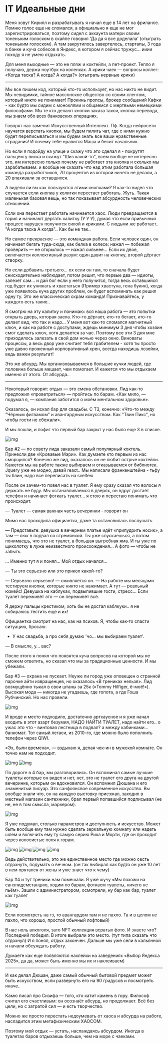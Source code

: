 # IT Идеальные дни

Меня зовут Кирилл и разрабатывать я начал еще в 14 лет на фрилансе. Помню голос еще не сломался, а официально я еще не мог зарегистрироваться, поэтому сидел с аккаунта матери своим тоненьким голоском в скайпе говорил 'Да да я все доделала' (отыграть тоненьким голоском). А там закрутилось завертелось, стартапы, 3 года в банке и куча собесов в Яндекс, в котором я сейчас тружус... ииии походу я не умею отдыхать.

Для меня выходные — это не пляж и коктейли, а пет-проект. Тепло я получаю, держа ноутбук на коленках. А крики чаек — вопросы коллег: «Когда таска? А когда? А когда?» (отыграть нервные крики)

----

Мы все пишем код, который кто-то использует, но нас никто не видит. Мы невидимки, тайное массонское общество со своим сленгом, который никто не понимает! Прокинь пропсы, брокер сообщений Кафки - как будто мы сидим с моноклями и общаемся с мертвыми немецкими философами. Мы те кто делают кнопки заказа такси, кнопка перевода, мы знаем обо всех банковских операциях. 

Говорят нас заменит Искусственный Интеллект. Пф. Когда нейросети научатся верстать кнопки, мы будем пилить чат, где с ними нужно будет переписываться и мы будем знать все ваши нравственные страдания! И почему тебе нравится Маша и бесит начальник. 

Но если я подойду на улице и скажу что это сделал я - покрутят пальцем у виска и скажут "Шиз какой-то", всем вообще не интересно это, им интересно только почему не работает эта кнопка и сколько мы зарабатываем. и вообще не сказать что над этим работала большая команда разработчиков, 70 процентов из которой ничего не делали, а 20 впахивали за оставшихся.  

А видели ли вы как пользуются этими кнопками? Я как-то видел что случается если кнопка у колитки перестает работать.  Жуть. Такая маленькая базовая вещь, но так показывает абсурдность человеческих отношений. 

Если она перестает работать начинается хаос. Люди превращаются в горил и начинают дергать калитку (У У У), думая что если привычный процесс нарушен получится силой и криками. С людьми же работает.. "А когда таска А когда".. Как бы не так..

Но самое прекрасное — это командная работа. Если человек один, он начинает бегать туда-сюда, как белка в колесе: нажал — побежал проверить — не открылось — нажал сильнее… Если их двое, включается коллективный разум: один давит на кнопку, второй дёргает створку.

Но если добавить третьего... ох если он там, то сначала будет снисходительно наблюдает, потом решит, что первые два — идиоты, залезет сам… и дай бог если у него получится, тогда весь оставшийся год будет их унижать и хвастаться (Пример хвастуна, гена букин), когда уже появилось куча других проблем, он будет вспоминать как решил одну ту. Это же классическая скрам команда! Признавайтесь, у каждого есть такие..

Я смотрю на эту калитку и понимаю: вся наша работа — это попытки открыть дверь, которая заела. Кто-то дёргает, кто-то бегает, кто-то делает вид, что так и надо… У меня вот как-то сломался магнитный ключ, и как на работе с доступами, ждешь минимум 3 дня чтобы хозяин смог сделать ключ, хотя делается за час. Поэтому все эти 3 дня мне приходилось залезать в свой дом ночью через окно. Виноваты процессы, а весь двор уже считает тебя грабителем - хотя ты просто уже давно проженный корпоративный хрен, всегда находишь лозейки, ведь важен результат!

Это же абсурд. Мы организовываемся в большие кучки людей, где половина больше мешает, чем помогает. И кажется что мы отдыхаем именно от этого. От абсурда..

----

Некоторый говорят: отдых — это смена обстановки. Лид как-то предложил «проветриться» — пройтись по барам. «Как мило, — подумал я, — компания заботится о моём ментальном здоровье».

Оказалось, он искал бар для свадьбы. С ТЗ, конечно: «Что-то между "Чёрным фигвамом" и авангардным искусством. Как "Твин Пикс", но чтобы гости не сбежали».

И мы пошли, и пофиг что первый бар закрыт у нас было еще 3 в списке.

![img](/docs/1.png)

Бар #2 — по совету лида заказали самый популярный коктель. Принесли две «Кровавые Мэри». Как думаете кто первым из нас сморщился? Конечно же лид, оказалось он не любит острые коктейли. Кажется мы на работе также выбираем и отказываемся от библиотек. Jquery уже не модно, давай react.. Мы написали франкенштейна - тьфу ты блин, надо все переписать на svelteю

После он зачем-то повел нас в туалет. Я ему сразу сказал что волосы я держать не буду. Мы останавливаемся в дверях, он вдруг достаёт телефон и начинает фоткать туалет... я стою и перестаю понимать что происходит.

— Туалет — самая важная часть вечеринки - говорит он

Мимо нас проходила официантка, даже та остановилась послушать.

— Представьте: девушка в вечернем платье идёт «припудрить носик», а там — люк в подвал со стремянкой. Ты уже спускаешься, а потом понимаешь, что это не туалет, а большая выгребная яма. И ты уже по щиколотку в луже неизвестного происхождения… А фото — чтобы не забыть.

... Именно тут я и понял... Мой отдых начался...

— Ты это серьезно или это прикол какой-то?

— Серьезно серьезно! — оживляется он. — На работе мы месяцами тестируем кнопки, которые никто не нажимает. А тут — реальный юзкейс! Девушка на каблуках, подвыпившие гости, стресс… Если туалет переживёт это — он переживёт всё. 

Я держу пальцы крестиком, хоть бы не достал каблкуки.. я не собираюсь тестить еще и их!

Официантка смотрит на нас, как на психов. Я, чтобы как-то спасти ситуацию, бросаю:

- У нас свадьба, а про себя думаю 'чо... мы выбираем туалет'.

— В смысле, у… вас?

После этого я понял что появятся куча вопросов на которой мы не сможем ответить, но сказал что мы за традиционные ценности. И мы убежали.


Бар #3 — охрана не пускает. Неуже ли город уже оповещен о странной парочке айти извращенцев, но оказалось «В трениках нельзя». Лид возмущённо тыкал в свои штаны за 25к («Tommy Hilfiger, ё-моё!»). Высокая мода — никогда не угадаешь, где гопота, а где Гоша Рубчинский. Но нас провели.

![img](/docs/lid.JPG)

И вроде и место подходило, достаточно артхаусное и я уже начал входить в этот азарт безумия, НАДО НАЙТИ ТУАЛЕТ, надо найти его.. о ужас это что - винтовая лестница в подвал? а между кабинками... банкомат. Тот самый легаси, из 2010-го, где можно было пополнить телефон через QIWI. 

«Эх, были времена», — вздыхаю я, делая чек-ин в мужской комнате. Он точно нам не подходит.

![img](/docs/3.png)
![img](/docs/4.png)

По дороге в 4 бар, мы разговорились. Он вспоминал самые лучшие туалеты которые он видел и нет, нет, это не туалет его друга на другой вечеринке, которым он вдохновился. Он вспомнил Дюшана и его знаменитый писуар. Это санфоянсвое современное искусство. Вы вообще знали что, он на каждую выстовку приезжал, заходил в местный магазин сантехники, брал первый попавшийся подписывал (не не, не в том смысла, маркером).

![img](/docs/dushan.png)

Я уже подумал, столько параметров и доступность и искусство. Может быть вообще ему там нужно сделать зеркальную комнату или надеть шлем и включить ему ту самую серию Рика и Морти, где он проходит через колосистые поля к горам.

![img](/docs/rick0.png)
![img](/docs/rick1.png)
![img](/docs/rick2.png)
![img](/docs/rick3.png)

Ведь действительно, это же единственное место где можно сесть отдохнуть, подумать о вечном. (он так выбирал как будто он уже 10 лет в нем прятался от жены и уже знает что к чему)

Бар #4 и тут треники нам помешали. Я уже шучу «Мы похожи на санэпидемстанцию, ходим по барам, фоткаем туалеты, ничего не пьём». Зашли с администратором, осмотрели, ну бар как бар, туалет как туалет

![img](/docs/5.png)

Если посмотреть на тз, то авангардом там и не пахло. Та и в целом не пахло, что хорошо, простой обычный лофтовый)

В нас ноль алкоголя, зато NFT коллекция всратых фото. И знаете что? Последний победил. В итоге выбрали это место.
(тут типа сказать что отдохнул) И я понял, отдых закончен. Дальше мы уже сели в кальянной и начали обсуждать работу.

Думаете как еще появляются наклейки на заведениях «Выбор Яндекса 2025», да да, может быть именно мы их и наклеиваем)

----

И как делал Дюшан, даже самый обычный бытовой предмет может быть искусством, если развернуть его на 90 градусов и посмотреть иначе.. 

Камю писал про Сизифа — того, кто катит камень в гору. Философ считал его счастливым: он осознаёт абсурд, но продолжает. Всё без цели, но с затратой сил — и есть творчество.

Можно же просто перестать недоумевать от хаоса и абсурда на работе, насладится этим метафизическим ХАОСОМ.

Поэтому мой отдых — устать, наслаждаясь абсурдом. Иногда в туалетах баров отдыхаешь больше, чем на море с чаеками.
